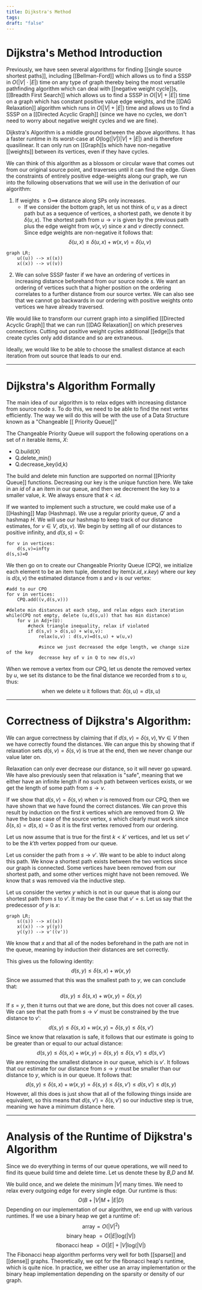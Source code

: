 ```yaml
---
title: Dijkstra's Method
tags: 
draft: "false"
---
```

# Dijkstra's Method Introduction
Previously, we have seen several algorithms for finding [[single source shortest paths]], including [[Bellman-Ford]] which allows us to find a SSSP in $O(|V|\cdot|E|)$ time on any type of graph thereby being the most versatile pathfinding algorithm which can deal with [[negative weight cycle]]s, [[Breadth First Search]] which allows us to find a SSSP in $O(|V|+|E|)$ time on a graph which has constant positive value edge weights, and the [[DAG Relaxation]] algorithm which runs in $O(|V|+|E|)$ time and allows us to find a SSSP on a [[Directed Acyclic Graph]] (since we have no cycles, we don't need to worry about negative weight cycles and we are fine). 

Dijkstra's Algorithm is a middle ground between the above algorithms. It has a faster runtime in its worst-case at $O(\text{log}(|V|)|V|+|E|)$ and is therefore quasilinear. It can only run on [[Graph]]s which have non-negative [[weights]] between its vertices, even if they have cycles. 

We can think of this algorithm as a blossom or circular wave that comes out from our original source point, and traverses until it can find the edge. Given the constraints of entirely positive edge-weights along our graph, we run into the following observations that we will use in the derivation of our algorithm:

1. If weights $\geq 0 \implies$ distance along SPs only increases. 
	* If we consider the bottom graph, let us not think of $u,v$ as a direct path but as a sequence of vertices, a shortest path, we denote it by $\delta(u,x)$. The shortest path from $u\to v$ is given by the previous path plus the edge weight from $w(x,v)$ since $x$ and $v$ directly connect. Since edge weights are non-negative it follows that:
	$$\delta(u,x) \leq \delta(u,x)+w(x,v)=\delta(u,v)$$
```mermaid
graph LR;
	u((u)) --> x((x))
	x((x)) --> v((v))
```
2. We can solve SSSP faster if we have an ordering of vertices in increasing distance beforehand from our source node $s$. We want an ordering of vertices such that a higher position on the ordering correlates to a further distance from our source vertex. We can also see that we cannot go backwards in our ordering with positive weights onto vertices we have already traversed. 

We would like to transform our current graph into a simplified [[Directed Acyclic Graph]] that we can run [[DAG Relaxation]] on which preserves connections. Cutting out positive weight cycles additional [[edge]]s that create cycles only add distance and so are extraneous.  

Ideally, we would like to be able to choose the smallest distance at each iteration from out source that leads to our end. 

---
# Dijkstra's Algorithm Formally
The main idea of our algorithm is to relax edges with increasing distance from source node $s$. To do this, we need to be able to find the next vertex efficiently. The way we will do this will be with the use of a Data Structure known as a "Changeable [[ Priority Queue]]"

The Changeable Priority Queue will support the following operations on a set of $n$ iterable items, $X$:
- Q.build($X$)
- Q.delete_min() 
- Q.decrease_key(id,k)

The build and delete min function are supported on normal [[Priority Queue]] functions. Decreasing our key is the unique function here. We take in an $id$ of a an item in our queue, and then we decrement the key to a smaller value, $k$. We always ensure that $k<id$. 

If we wanted to implement such a structure, we could make use of a [[Hashing]] Map (Hashmap). We use a regular priority queue, $Q'$ and a hashmap $H$. We will use our hashmap to keep track of our distance estimates, for $v \in V$, $d(s,v)$.  We begin by setting all of our distances to positive infinity, and $d(s,s)=0$:

```
for v in vertices:
	d(s,v)=infty
d(s,s)=0
```

We then go on to create our Changeable Priority Queue (CPQ), we initialize each element to be an item tuple, denoted by item$(x.id,x.key)$ where our key is $d(s,v)$ the estimated distance from $s$ and $v$ is our vertex:

```
#add to our CPQ 
for v in vertices:
	CPQ.add((v,d(s,v)))

#delete min distances at each step, and relax edges each iteration
while(CPQ not empty, delete (u,d(s,u)) that has min distance)
	for v in Adj+(U):
		#check triangle inequality, relax if violated 
		if d(s,v) > d(s,u) + w(u,v):
			relax(u,v) : d(s,v)=d(s,u) + w(u,v)

			#since we just decreased the edge length, we change size of the key
			decrease key of v in Q to new d(s,v)

```

When we remove a vertex from our CPQ, let us denote the removed vertex by $u$, we set its distance to be the final distance we recorded from $s$ to $u$, thus:
$$\text{when we delete u it follows that: } \delta(s,u)=d(s,u)$$

---
# Correctness of Dijkstra's Algorithm:
We can argue correctness by claiming that if $d(s,v) = \delta(s,v), \forall v \in V$ then  we have correctly found the distances. We can argue this by showing that if relaxation sets $d(s,v)=\delta(s,v)$ is true at the end, then we never change our value later on. 

Relaxation can only ever decrease our distance, so it will never go upward. We have also previously seen that relaxation is "safe", meaning that we either have an infinite length if no such path between vertices exists, or we get the length of some path from $s \to v$. 

If we show that $d(s,v)=\delta(s,v)$ when $v$ is removed from our CPQ, then we have shown that we have found the correct distances. We can prove this result by induction on the first $k$ vertices which are removed from $Q$. We have the base case of the source vertex, $s$ which clearly must work since $\delta(s,s)=d(s,s)=0$ as it is the first vertex removed from our ordering. 

Let us now assume that is true for the first $k<k'$ vertices, and let us set $v'$ to be the $k'th$ vertex popped from our queue. 

Let us consider the path from $s \to v'$. We want to be able to induct along this path.  We know a shortest path exists between the two vertices since our graph is connected. Some vertices have been removed from our shortest path, and some other vertices might have not been removed. We know that $s$ was removed via the inductive step. 

Let us consider the vertex $y$ which is not in our queue that is along our shortest path from $s$ to $v'$. It may be the case that $v'=s$. Let us say that the predecessor of $y$ is $x$:

```mermaid
graph LR;
	s((s)) --> x((x))
	x((x)) --> y((y))
	y((y)) --> v'((v'))
```
We know that $x$ and that all of the nodes beforehand in the path are not in the queue, meaning by induction their distances are set correctly. 

This gives us the following identity:
$$d(s,y)\leq \delta(s,x)+w(x,y)$$
Since we assumed that this was the smallest path to $y$, we can conclude that:
$$d(s,y)\leq \delta(s,x)+w(x,y) = \delta(s,y)$$
If $s=y$, then it turns out that we are done, but this does not cover all cases. We can see that the path from $s\to v'$ must be constrained by the true distance to $v'$:
$$d(s,y)\leq \delta(s,x)+w(x,y) = \delta(s,y) \leq \delta(s,v')$$
Since we know that relaxation is safe, it follows that our estimate is going to be greater than or equal to our actual distance:
$$d(s,y)\leq \delta(s,x)+w(x,y) = \delta(s,y) \leq \delta(s,v') \leq d(s,v')$$
We are removing the smallest distance in our queue, which is $v'$. It follows that our estimate for our distance from $s\to y$ must be  smaller than our distance to $y$, which is in our queue. It follows that:
$$d(s,y)\leq \delta(s,x)+w(x,y) = \delta(s,y) \leq \delta(s,v') \leq d(s,v') \leq d(s,y)$$
However, all this does is just show that all of the following things inside are equivalent, so this means that $d(s,v')=\delta(s,v')$ so our inductive step is true, meaning we have a minimum distance here. 

---
# Analysis of the Runtime of Dijkstra's Algorithm
Since we do everything in terms of our queue operations, we will need to find its queue build time and delete time. Let us denote these by $B$,$D$ and $M$. 

We build once, and we delete the minimum $|V|$ many times. We need to relax every outgoing edge for every single edge. Our runtime is thus:
$$O(B+|V|M+|E|D)$$
Depending on our implementation of our algorithm, we end up with various runtimes. If we use a binary heap we get a runtime of:
$$\text{array} = O(|V|^2)$$
$$\text{binary heap } = O(|E|\text{log(|V|)}$$
$$\text{fibonacci heap } = O(|E|+|V|\text{log(|V|)}$$
The Fibonacci heap algorithm performs very well for both [[sparse]] and [[dense]] graphs. Theoretically, we opt for the fibonacci heap's runtime, which is quite nice. In practice, we either use an array implementation or the binary heap implementation depending on the sparsity or density of our graph. 